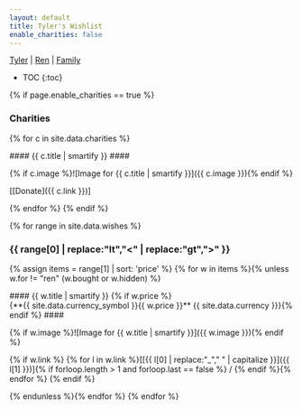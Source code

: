 ```yaml
---
layout: default
title: Tyler's Wishlist
enable_charities: false
---
```


<div class="center">
<a href="https://wish.tylerc.me/tyler">Tyler</a> | <a href="https://wish.tylerc.me/ren">Ren</a> | <a href="https://wish.tylerc.me/family">Family</a>
</div>

* TOC
{:toc}

{% if page.enable_charities == true %}
### Charities ###
{% for c in site.data.charities %}

<div class="tile" markdown="1">
#### {{ c.title | smartify }} ####

{% if c.image %}![Image for {{ c.title | smartify }}]({{ c.image }}){% endif %}

<span>[[Donate]({{ c.link }})]</span>
</div>
{% endfor %}
{% endif %}

{% for range in site.data.wishes %}
### {{ range[0] | replace:"lt","<" | replace:"gt",">" }} ###

{% assign items = range[1] | sort: 'price' %}
{% for w in items %}{% unless w.for != "ren" (w.bought or w.hidden) %}

<div class="tile" markdown="1">
#### {{ w.title | smartify }} {% if w.price %}<span style="white-space:nowrap">{**{{ site.data.currency_symbol }}{{ w.price }}** {{ site.data.currency }}}</span>{% endif %} ####

{% if w.image %}![Image for {{ w.title | smartify }}]({{ w.image }}){% endif %}

{% if w.link %}
<span>{% for l in w.link %}[[{{ l[0] | replace:"_"," " | capitalize }}]({{ l[1] }})]{% if forloop.length > 1 and forloop.last == false %} / {% endif %}{% endfor %}</span>
{% endif %}
</div>
{% endunless %}{% endfor %}
{% endfor %}

